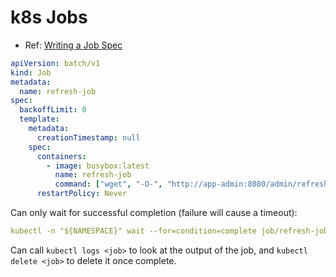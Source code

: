 # k8s Jobs

* Ref: [Writing a Job Spec](https://kubernetes.io/docs/concepts/workloads/controllers/jobs-run-to-completion/#writing-a-job-spec)

```yaml
apiVersion: batch/v1
kind: Job
metadata:
  name: refresh-job
spec:
  backoffLimit: 0
  template:
    metadata:
      creationTimestamp: null
    spec:
      containers:
        - image: busybox:latest
          name: refresh-job
          command: ["wget", "-O-", "http://app-admin:8080/admin/refresh"]
      restartPolicy: Never
```

Can only wait for successful completion (failure will cause a timeout):

```yaml
kubectl -n "${NAMESPACE}" wait --for=condition=complete job/refresh-job --timeout=15
```

Can call `kubectl logs <job>` to look at the output of the job, and `kubectl delete <job>` to delete it once complete.